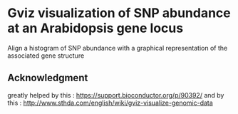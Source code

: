 # Gviz visualization of SNP abundance at an Arabidopsis gene locus

 Align a histogram of SNP abundance with a graphical representation of the associated gene structure

## Acknowledgment

greatly helped by this : https://support.bioconductor.org/p/90392/
and by this : http://www.sthda.com/english/wiki/gviz-visualize-genomic-data
